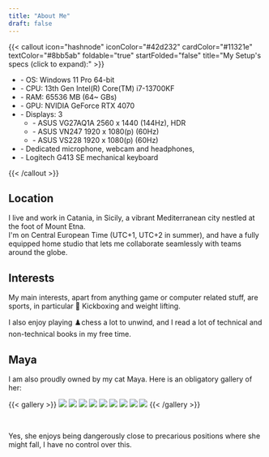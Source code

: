 ```yaml
---
title: "About Me"
draft: false
---
```


<!--- custom zenmode auto-enabler: Not here, breaks gallery. --->

{{< callout icon="hashnode" iconColor="#42d232" cardColor="#11321e" textColor="#8bb5ab"  foldable="true" startFolded="false"  title="My Setup's specs (click to expand):" >}}
<ul>
  <li> - OS: Windows 11 Pro 64-bit
  <li> - CPU: 13th Gen Intel(R) Core(TM) i7-13700KF 
  <li> - RAM: 65536 MB (64~ GBs) 
  <li> - GPU: NVIDIA GeForce RTX 4070
  <li> - Displays: 3
  <ul>
    <li> - ASUS VG27AQ1A 2560 x 1440 (144Hz), HDR
    <li> - ASUS VN247 1920 x 1080(p) (60Hz)
    <li> - ASUS VS228 1920 x 1080(p) (60Hz)
  </ul>
  <li> - Dedicated microphone, webcam and headphones,
  <li> - Logitech G413 SE mechanical keyboard


</ul>
{{< /callout >}}


## Location

I live and work in Catania, in Sicily, a vibrant Mediterranean city nestled at the foot of Mount Etna.  
I'm on Central European Time (UTC+1, UTC+2 in summer), and have a fully equipped home studio that lets me collaborate seamlessly with teams around the globe.  

## Interests

My main interests, apart from anything game or computer related stuff, are sports, in particular 🥊 Kickboxing and weight lifting. 

I also enjoy playing ♟️chess a lot to unwind, and I read a lot of technical and non-technical books in my free time.

## Maya

I am also proudly owned by my cat Maya. Here is an obligatory gallery of her:

{{< gallery >}}
  <img src="gallery/maya_2.jpg" class="grid-w33" />
  <img src="gallery/maya_1.jpg" class="grid-w33" />
  <img src="gallery/maya_3.jpg" class="grid-w33" />
  <img src="gallery/maya_4.jpg" class="grid-w33" />
  <img src="gallery/maya_5.jpg" class="grid-w33" />
  <img src="gallery/maya_6.jpg" class="grid-w33" />
  <img src="gallery/maya_7.jpg" class="grid-w33" />
  <img src="gallery/maya_8.jpg" class="grid-w33" />
  <img src="gallery/maya_9.jpg" class="grid-w33" />
{{< /gallery >}}

<br>

Yes, she enjoys being dangerously close to precarious positions where she might fall, I have no control over this.